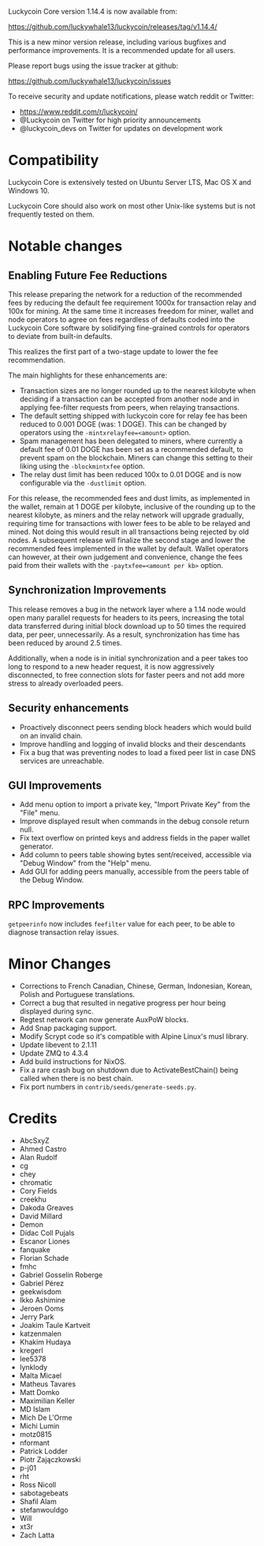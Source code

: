 Luckycoin Core version 1.14.4 is now available from:

  <https://github.com/luckywhale13/luckycoin/releases/tag/v1.14.4/>

This is a new minor version release, including various bugfixes and performance improvements. It is a recommended
update for all users.

Please report bugs using the issue tracker at github:

  <https://github.com/luckywhale13/luckycoin/issues>

To receive security and update notifications, please watch reddit or Twitter:

  * https://www.reddit.com/r/luckycoin/
  * @Luckycoin on Twitter for high priority announcements
  * @luckycoin\_devs on Twitter for updates on development work

Compatibility
==============

Luckycoin Core is extensively tested on Ubuntu Server LTS, Mac OS X and Windows 10.

Luckycoin Core should also work on most other Unix-like systems but is not
frequently tested on them.

Notable changes
===============

Enabling Future Fee Reductions
-------------------------------

This release preparing the network for a reduction of the recommended fees by
reducing the default fee requirement 1000x for transaction relay and 100x for
mining. At the same time it increases freedom for miner, wallet and node
operators to agree on fees regardless of defaults coded into the Luckycoin Core
software by solidifying fine-grained controls for operators to deviate from
built-in defaults.

This realizes the first part of a two-stage update to lower the fee
recommendation.

The main highlights for these enhancements are:

* Transaction sizes are no longer rounded up to the nearest kilobyte when
  deciding if a transaction can be accepted from another node and in applying
  fee-filter requests from peers, when relaying transactions.
* The default setting shipped with luckycoin core for relay fee has been reduced
  to 0.001 DOGE (was: 1 DOGE). This can be changed by operators using the
  `-mintxrelayfee=<amount>` option.
* Spam management has been delegated to miners, where currently a default fee
  of 0.01 DOGE has been set as a recommended default, to prevent spam on the
  blockchain. Miners can change this setting to their liking using the
  `-blockmintxfee` option.
* The relay dust limit has been reduced 100x to 0.01 DOGE and is now
  configurable via the `-dustlimit` option.

For this release, the recommended fees and dust limits, as implemented in the
wallet, remain at 1 DOGE per kilobyte, inclusive of the rounding up to the
nearest kilobyte, as miners and the relay network will upgrade gradually,
requiring time for transactions with lower fees to be able to be relayed and
mined. Not doing this would result in all transactions being rejected by old
nodes. A subsequent release will finalize the second stage and lower the
recommended fees implemented in the wallet by default. Wallet operators can
however, at their own judgement and convenience, change the fees paid from
their wallets with the `-paytxfee=<amount per kb>` option.

Synchronization Improvements
----------------------------

This release removes a bug in the network layer where a 1.14 node would open
many parallel requests for headers to its peers, increasing the total data
transferred during initial block download up to 50 times the required data, per
peer, unnecessarily. As a result, synchronization has time has been reduced by
around 2.5 times.

Additionally, when a node is in initial synchronization and a peer takes too
long to respond to a new header request, it is now aggressively disconnected,
to free connection slots for faster peers and not add more stress to already
overloaded peers.

Security enhancements
---------------------

* Proactively disconnect peers sending block headers which would build on an
  invalid chain.
* Improve handling and logging of invalid blocks and their descendants
* Fix a bug that was preventing nodes to load a fixed peer list in case DNS
  services are unreachable.

GUI Improvements
----------------

* Add menu option to import a private key, "Import Private Key" from the "File"
  menu.
* Improve displayed result when commands in the debug console return null.
* Fix text overflow on printed keys and address fields in the paper wallet
  generator.
* Add column to peers table showing bytes sent/received, accessible via
  "Debug Window" from the "Help" menu.
* Add GUI for adding peers manually, accessible from the peers table of the
  Debug Window.

RPC Improvements
----------------

`getpeerinfo` now includes `feefilter` value for each peer, to be able to diagnose transaction relay issues.

Minor Changes
=============

* Corrections to French Canadian, Chinese, German, Indonesian, Korean, Polish and Portuguese translations.
* Correct a bug that resulted in negative progress per hour being displayed during sync.
* Regtest network can now generate AuxPoW blocks.
* Add Snap packaging support.
* Modify Scrypt code so it's compatible with Alpine Linux's musl library.
* Update libevent to 2.1.11
* Update ZMQ to 4.3.4
* Add build instructions for NixOS.
* Fix a rare crash bug on shutdown due to ActivateBestChain() being called when there is no best chain.
* Fix port numbers in `contrib/seeds/generate-seeds.py`.

Credits
=======

* AbcSxyZ
* Ahmed Castro
* Alan Rudolf
* cg
* chey
* chromatic
* Cory Fields
* creekhu
* Dakoda Greaves
* David Millard
* Demon
* Dídac Coll Pujals
* Escanor Liones
* fanquake
* Florian Schade
* fmhc
* Gabriel Gosselin Roberge
* Gabriel Pérez
* geekwisdom
* Ikko Ashimine
* Jeroen Ooms
* Jerry Park
* Joakim Taule Kartveit
* katzenmalen
* Khakim Hudaya
* kregerl
* lee5378
* lynklody
* Malta Micael
* Matheus Tavares
* Matt Domko
* Maximilian Keller
* MD Islam
* Mich De L'Orme
* Michi Lumin
* motz0815
* nformant
* Patrick Lodder
* Piotr Zajączkowski
* p-j01
* rht
* Ross Nicoll
* sabotagebeats
* Shafil Alam
* stefanwouldgo
* Will
* xt3r
* Zach Latta
